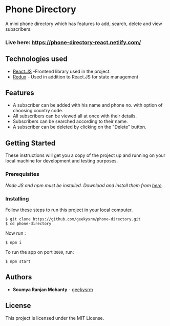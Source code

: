 # Phone Directory

A mini phone directory which has features to add, search, delete and view subscribers.

### Live here: https://phone-directory-react.netlify.com/

## Technologies used

- [React.JS](https://reactjs.org/) -Frontend library used in the project.
- [Redux](https://redux.js.org/) - Used in addition to React.JS for state management

## Features

- A subscriber can be added with his name and phone no. with option of choosing country code.
- All subscribers can be viewed all at once with their details.
- Subscribers can be searched according to their name.
- A subscriber can be deleted by clicking on the "Delete" button.

## Getting Started

These instructions will get you a copy of the project up and running on your local machine for development and testing purposes.

### Prerequisites

_Node.JS and npm must be installed. Download and install them from [here](https://nodejs.org)._

### Installing

Follow these steps to run this project in your local computer.

```
$ git clone https://github.com/geekysrm/phone-directory.git
$ cd phone-directory
```

Now run :

```
$ npm i
```

To run the app on port `3000`, run:

```
$ npm start
```

## Authors

- **Soumya Ranjan Mohanty** - [geekysrm](https://github.com/geekysrm)

## License

This project is licensed under the MIT License.
